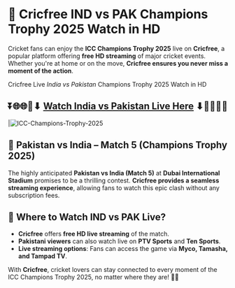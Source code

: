 # 🏏 Cricfree IND vs PAK Champions Trophy 2025 Watch in HD
 

Cricket fans can enjoy the **ICC Champions Trophy 2025** live on **Cricfree**, a popular platform offering **free HD streaming** of major cricket events. Whether you're at home or on the move, **Cricfree ensures you never miss a moment of the action**.  

Cricfree Live *India vs Pakistan* Champions Trophy 2025 Watch in HD

## ⏬🌐🌐📌⬇ [Watch India vs Pakistan Live Here](https://ptvsportshd.net/Cricfree/) ⬇📌🌐🌐⏬

|![ICC-Champions-Trophy-2025](https://github.com/user-attachments/assets/eb0c49aa-ae7e-4ae0-a94f-0153617a517c)


## 📌 Pakistan vs India – Match 5 (Champions Trophy 2025)  

The highly anticipated **Pakistan vs India (Match 5)** at **Dubai International Stadium** promises to be a thrilling contest. **Cricfree provides a seamless streaming experience**, allowing fans to watch this epic clash without any subscription fees.  

## 🔴 Where to Watch IND vs PAK Live?  

- **Cricfree** offers **free HD live streaming** of the match.  
- **Pakistani viewers** can also watch live on **PTV Sports** and **Ten Sports**.  
- **Live streaming options**: Fans can access the game via **Myco, Tamasha, and Tampad TV**.  

With **Cricfree**, cricket lovers can stay connected to every moment of the ICC Champions Trophy 2025, no matter where they are! 🏏🔥  
